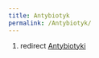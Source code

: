 ```yaml
---
title: Antybiotyk
permalink: /Antybiotyk/
---
```


1.  redirect [Antybiotyki](/atopedia/Antybiotyki "wikilink")
